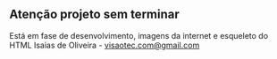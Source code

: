 ## Atenção projeto sem terminar
Está em fase de desenvolvimento, imagens da internet e esqueleto do HTML
Isaias de Oliveira - visaotec.com@gmail.com
